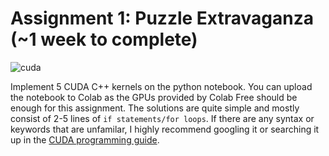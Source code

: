 # Assignment 1: Puzzle Extravaganza (~1 week to complete)
![cuda](https://github.com/user-attachments/assets/999af28c-9f0e-41d9-99a4-e60ebd5bea0b)

Implement 5 CUDA C++ kernels on the python notebook. You can upload the notebook to Colab as the GPUs provided by Colab Free should be enough for this assignment. The solutions are quite simple and mostly consist of 2-5 lines of `if statements/for loops`. If there are any syntax or keywords that are unfamilar, I highly recommend googling it or searching it up in the [CUDA programming guide](https://docs.nvidia.com/cuda/cuda-c-programming-guide/#programming-model).

